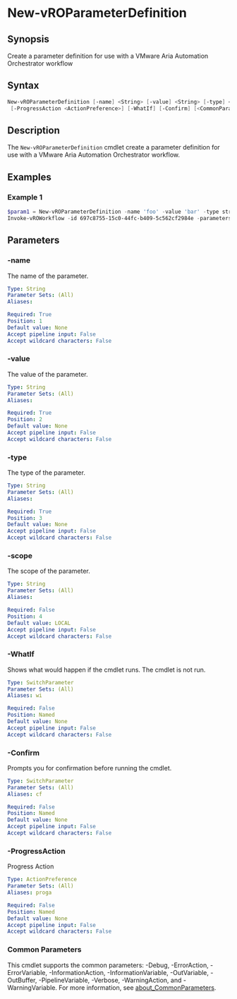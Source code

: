 # New-vROParameterDefinition

## Synopsis

Create a parameter definition for use with a VMware Aria Automation Orchestrator workflow

## Syntax

```powershell
New-vROParameterDefinition [-name] <String> [-value] <String> [-type] <String> [[-scope] <String>]
 [-ProgressAction <ActionPreference>] [-WhatIf] [-Confirm] [<CommonParameters>]
```

## Description

The `New-vROParameterDefinition` cmdlet create a parameter definition for use with a VMware Aria Automation Orchestrator workflow.

## Examples

### Example 1

```powershell
$param1 = New-vROParameterDefinition -name 'foo' -value 'bar' -type string -scope LOCAL
Invoke-vROWorkflow -id 697c8755-15c0-44fc-b409-5c562cf2984e -parameters $param1
```

## Parameters

### -name

The name of the parameter.

```yaml
Type: String
Parameter Sets: (All)
Aliases:

Required: True
Position: 1
Default value: None
Accept pipeline input: False
Accept wildcard characters: False
```

### -value

The value of the parameter.

```yaml
Type: String
Parameter Sets: (All)
Aliases:

Required: True
Position: 2
Default value: None
Accept pipeline input: False
Accept wildcard characters: False
```

### -type

The type of the parameter.

```yaml
Type: String
Parameter Sets: (All)
Aliases:

Required: True
Position: 3
Default value: None
Accept pipeline input: False
Accept wildcard characters: False
```

### -scope

The scope of the parameter.

```yaml
Type: String
Parameter Sets: (All)
Aliases:

Required: False
Position: 4
Default value: LOCAL
Accept pipeline input: False
Accept wildcard characters: False
```

### -WhatIf

Shows what would happen if the cmdlet runs. The cmdlet is not run.

```yaml
Type: SwitchParameter
Parameter Sets: (All)
Aliases: wi

Required: False
Position: Named
Default value: None
Accept pipeline input: False
Accept wildcard characters: False
```

### -Confirm

Prompts you for confirmation before running the cmdlet.

```yaml
Type: SwitchParameter
Parameter Sets: (All)
Aliases: cf

Required: False
Position: Named
Default value: None
Accept pipeline input: False
Accept wildcard characters: False
```

### -ProgressAction

Progress Action

```yaml
Type: ActionPreference
Parameter Sets: (All)
Aliases: proga

Required: False
Position: Named
Default value: None
Accept pipeline input: False
Accept wildcard characters: False
```

### Common Parameters

This cmdlet supports the common parameters: -Debug, -ErrorAction, -ErrorVariable, -InformationAction, -InformationVariable, -OutVariable, -OutBuffer, -PipelineVariable, -Verbose, -WarningAction, and -WarningVariable. For more information, see [about_CommonParameters](http://go.microsoft.com/fwlink/?LinkID=113216).
